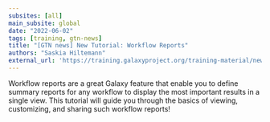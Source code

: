 ```yaml
---
subsites: [all]
main_subsite: global
date: "2022-06-02"
tags: [training, gtn-news]
title: "[GTN news] New Tutorial: Workflow Reports"
authors: "Saskia Hiltemann"
external_url: 'https://training.galaxyproject.org/training-material/news/2022/06/02/workflow-reports-tutorial.html'
---
```


Workflow reports are a great Galaxy feature that enable you to define summary reports for any workflow to display the most important results in a single view. This tutorial will guide you through the basics of viewing, customizing, and sharing such workflow reports!

